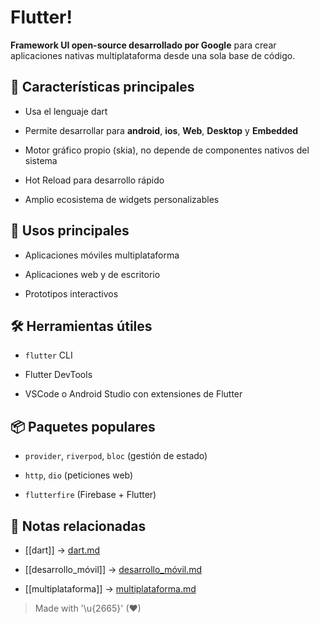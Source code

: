 # Flutter!

**Framework UI open-source desarrollado por Google** para crear aplicaciones nativas multiplataforma desde una sola base de código.

## 🥇 Características principales

- Usa el lenguaje dart  
  
- Permite desarrollar para **android**, **ios**, **Web**, **Desktop** y **Embedded**  
  
- Motor gráfico propio (skia), no depende de componentes nativos del sistema  
  
- Hot Reload para desarrollo rápido  
  
- Amplio ecosistema de widgets personalizables  
  

## 🚀 Usos principales

- Aplicaciones móviles multiplataforma  
  
- Aplicaciones web y de escritorio  
  
- Prototipos interactivos  
  

## 🛠️ Herramientas útiles

- `flutter` CLI  
  
- Flutter DevTools  
  
- VSCode o Android Studio con extensiones de Flutter  


## 📦 Paquetes populares

- `provider`, `riverpod`, `bloc` (gestión de estado)  
  
- `http`, `dio` (peticiones web)  
  
- `flutterfire` (Firebase + Flutter)  
  

## 🔗 Notas relacionadas

- [[dart]] → [dart.md](dart.md) 
 
- [[desarrollo_móvil]] → [desarrollo_móvil.md](desarrollo_móvil.md)  
- [[multiplataforma]] → [multiplataforma.md](multiplataforma.md) 

> Made with '\u{2665}' (♥)
